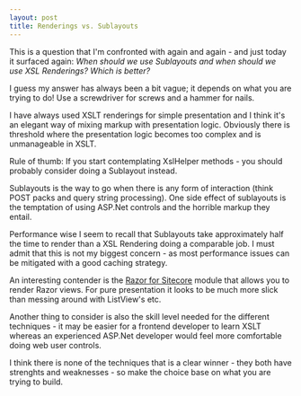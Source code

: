 ```yaml
---
layout: post
title: Renderings vs. Sublayouts
---
```


This is a question that I'm confronted with again and again - and just today it surfaced again: _When should we use&nbsp;Sublayouts&nbsp;and when should we use&nbsp;XSL&nbsp;Renderings?&nbsp;Which is better?_

I guess my answer has always been a bit vague; it depends on what you are trying to do! Use a screwdriver for screws and a hammer for nails.

I have always used XSLT&nbsp;renderings for simple presentation and I think it's an elegant way of mixing markup with presentation logic. Obviously there is threshold where the presentation logic becomes too complex and is unmanageable in&nbsp;XSLT.

Rule of thumb: If you start contemplating XslHelper&nbsp;methods - you should probably consider doing a&nbsp;Sublayout&nbsp;instead.

Sublayouts&nbsp;is the way to go when there is any form of interaction (think POST packs and&nbsp;query string processing). One side effect of&nbsp;sublayouts&nbsp;is the temptation of using ASP.Net controls and the horrible markup they entail.

Performance wise I seem to recall that&nbsp;Sublayouts&nbsp;take approximately half the time to render than a&nbsp;XSL&nbsp;Rendering doing a comparable job. I must admit that this is not my biggest concern - as most performance issues can be mitigated with a good caching strategy.

An interesting contender is the&nbsp;[Razor for&nbsp;Sitecore](http://trac.sitecore.net/RazorForSitecore "Razor for Sitecore")&nbsp;module that allows you to render Razor views. For pure presentation it looks to be much more&nbsp;slick than messing around with&nbsp;ListView's&nbsp;etc.

Another thing to consider is also the skill level needed for the different techniques - it may be easier for a frontend developer to learn XSLT whereas an experienced ASP.Net developer would feel more comfortable doing web user controls.

I think there is none of the techniques that is a clear winner - they both have strenghts and weaknesses - so make the choice base on what you are trying to build.